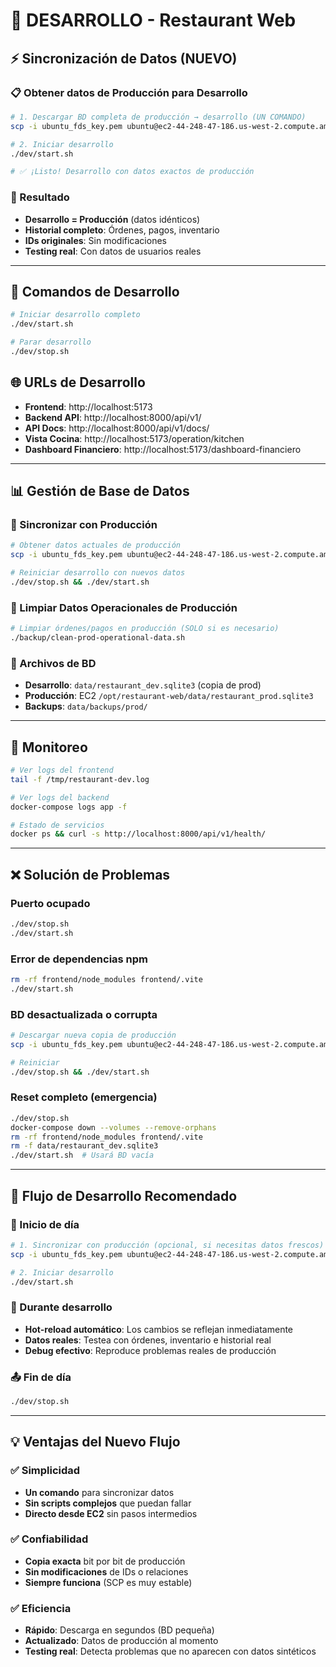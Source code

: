 # 🔧 DESARROLLO - Restaurant Web

## ⚡ Sincronización de Datos (NUEVO)

### 📋 Obtener datos de Producción para Desarrollo

```bash
# 1. Descargar BD completa de producción → desarrollo (UN COMANDO)
scp -i ubuntu_fds_key.pem ubuntu@ec2-44-248-47-186.us-west-2.compute.amazonaws.com:/opt/restaurant-web/data/restaurant_prod.sqlite3 data/restaurant_dev.sqlite3

# 2. Iniciar desarrollo
./dev/start.sh

# ✅ ¡Listo! Desarrollo con datos exactos de producción
```

### 🎯 Resultado

- **Desarrollo = Producción** (datos idénticos)
- **Historial completo**: Órdenes, pagos, inventario
- **IDs originales**: Sin modificaciones
- **Testing real**: Con datos de usuarios reales

---

## 🚀 Comandos de Desarrollo

```bash
# Iniciar desarrollo completo
./dev/start.sh

# Parar desarrollo
./dev/stop.sh
```

## 🌐 URLs de Desarrollo

- **Frontend**: http://localhost:5173
- **Backend API**: http://localhost:8000/api/v1/
- **API Docs**: http://localhost:8000/api/v1/docs/
- **Vista Cocina**: http://localhost:5173/operation/kitchen
- **Dashboard Financiero**: http://localhost:5173/dashboard-financiero

---

## 📊 Gestión de Base de Datos

### 🔄 Sincronizar con Producción

```bash
# Obtener datos actuales de producción
scp -i ubuntu_fds_key.pem ubuntu@ec2-44-248-47-186.us-west-2.compute.amazonaws.com:/opt/restaurant-web/data/restaurant_prod.sqlite3 data/restaurant_dev.sqlite3

# Reiniciar desarrollo con nuevos datos
./dev/stop.sh && ./dev/start.sh
```

### 🧹 Limpiar Datos Operacionales de Producción

```bash
# Limpiar órdenes/pagos en producción (SOLO si es necesario)
./backup/clean-prod-operational-data.sh
```

### 📁 Archivos de BD

- **Desarrollo**: `data/restaurant_dev.sqlite3` (copia de prod)
- **Producción**: EC2 `/opt/restaurant-web/data/restaurant_prod.sqlite3`
- **Backups**: `data/backups/prod/`

---

## 🔧 Monitoreo

```bash
# Ver logs del frontend
tail -f /tmp/restaurant-dev.log

# Ver logs del backend
docker-compose logs app -f

# Estado de servicios
docker ps && curl -s http://localhost:8000/api/v1/health/
```

---

## ❌ Solución de Problemas

### Puerto ocupado

```bash
./dev/stop.sh
./dev/start.sh
```

### Error de dependencias npm

```bash
rm -rf frontend/node_modules frontend/.vite
./dev/start.sh
```

### BD desactualizada o corrupta

```bash
# Descargar nueva copia de producción
scp -i ubuntu_fds_key.pem ubuntu@ec2-44-248-47-186.us-west-2.compute.amazonaws.com:/opt/restaurant-web/data/restaurant_prod.sqlite3 data/restaurant_dev.sqlite3

# Reiniciar
./dev/stop.sh && ./dev/start.sh
```

### Reset completo (emergencia)

```bash
./dev/stop.sh
docker-compose down --volumes --remove-orphans
rm -rf frontend/node_modules frontend/.vite
rm -f data/restaurant_dev.sqlite3
./dev/start.sh  # Usará BD vacía
```

---

## 🎯 Flujo de Desarrollo Recomendado

### 📅 Inicio de día

```bash
# 1. Sincronizar con producción (opcional, si necesitas datos frescos)
scp -i ubuntu_fds_key.pem ubuntu@ec2-44-248-47-186.us-west-2.compute.amazonaws.com:/opt/restaurant-web/data/restaurant_prod.sqlite3 data/restaurant_dev.sqlite3

# 2. Iniciar desarrollo
./dev/start.sh
```

### 🔧 Durante desarrollo

- **Hot-reload automático**: Los cambios se reflejan inmediatamente
- **Datos reales**: Testea con órdenes, inventario e historial real
- **Debug efectivo**: Reproduce problemas reales de producción

### 📤 Fin de día

```bash
./dev/stop.sh
```

---

## 💡 Ventajas del Nuevo Flujo

### ✅ **Simplicidad**

- **Un comando** para sincronizar datos
- **Sin scripts complejos** que puedan fallar
- **Directo desde EC2** sin pasos intermedios

### ✅ **Confiabilidad**

- **Copia exacta** bit por bit de producción
- **Sin modificaciones** de IDs o relaciones
- **Siempre funciona** (SCP es muy estable)

### ✅ **Eficiencia**

- **Rápido**: Descarga en segundos (BD pequeña)
- **Actualizado**: Datos de producción al momento
- **Testing real**: Detecta problemas que no aparecen con datos sintéticos
